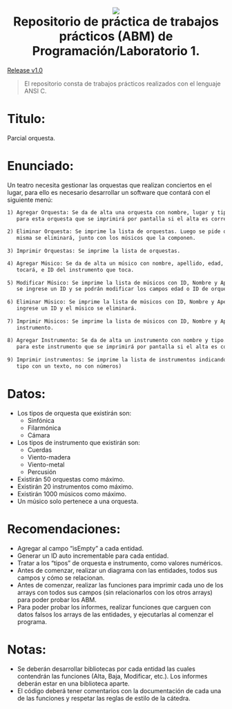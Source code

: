 <h1 align="center">
    <img src="http://utnfrae6.galeon.com/utn.jpg">
    <br/>
    Repositorio de práctica de trabajos prácticos (ABM) de Programación/Laboratorio 1.
    <br/>
</h1>

[Release v1.0](https://github.com/YTRodi/Orquesta/releases/tag/v1.0)



> El repositorio consta de trabajos prácticos realizados con el lenguaje ANSI C.
# Titulo:
Parcial orquesta.
# Enunciado:
Un teatro necesita gestionar las orquestas que realizan conciertos en el lugar, para ello es necesario
desarrollar un software que contará con el siguiente menú:

```md
1) Agregar Orquesta: Se da de alta una orquesta con nombre, lugar y tipo. Se generará un ID único
   para esta orquesta que se imprimirá por pantalla si el alta es correcta.
   
2) Eliminar Orquesta: Se imprime la lista de orquestas. Luego se pide que se ingrese un ID y la
   misma se eliminará, junto con los músicos que la componen.
   
3) Imprimir Orquestas: Se imprime la lista de orquestas.

4) Agregar Músico: Se da de alta un músico con nombre, apellido, edad, ID de la orquesta en la que
   tocará, e ID del instrumento que toca.
   
5) Modificar Músico: Se imprime la lista de músicos con ID, Nombre y Apellido. Luego se pide que
   se ingrese un ID y se podrán modificar los campos edad o ID de orquesta donde toca.
   
6) Eliminar Músico: Se imprime la lista de músicos con ID, Nombre y Apellido. Luego se pide que se
   ingrese un ID y el músico se eliminará.
   
7) Imprimir Músicos: Se imprime la lista de músicos con ID, Nombre y Apellido, nombre y tipo de
   instrumento.
   
8) Agregar Instrumento: Se da de alta un instrumento con nombre y tipo. Se generará un ID único
   para este instrumento que se imprimirá por pantalla si el alta es correcta.
   
9) Imprimir instrumentos: Se imprime la lista de instrumentos indicando ID, nombre y tipo (Indicar el
   tipo con un texto, no con números)
```

# Datos:

* Los tipos de orquesta que existirán son:
    - Sinfónica
    - Filarmónica
    - Cámara
* Los tipos de instrumento que existirán son:
    - Cuerdas
    - Viento-madera
    - Viento-metal
    - Percusión
* Existirán 50 orquestas como máximo.
* Existirán 20 instrumentos como máximo.
* Existirán 1000 músicos como máximo.
* Un músico solo pertenece a una orquesta.

# Recomendaciones:
* Agregar al campo “isEmpty” a cada entidad.
* Generar un ID auto incrementable para cada entidad.
* Tratar a los “tipos” de orquesta e instrumento, como valores numéricos.
* Antes de comenzar, realizar un diagrama con las entidades, todos sus campos y cómo se
relacionan.
* Antes de comenzar, realizar las funciones para imprimir cada uno de los arrays con todos sus
campos (sin relacionarlos con los otros arrays) para poder probar los ABM.
* Para poder probar los informes, realizar funciones que carguen con datos falsos los arrays de
las entidades, y ejecutarlas al comenzar el programa.

# Notas:
* Se deberán desarrollar bibliotecas por cada entidad las cuales contendrán las funciones (Alta, Baja, Modificar, etc.).
Los informes deberán estar en una biblioteca aparte. 
* El código deberá tener comentarios con la documentación de cada una de las funciones y respetar las reglas de estilo
de la cátedra.


